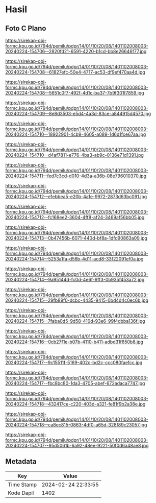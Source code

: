 # Hasil

## Foto C Plano

https://sirekap-obj-formc.kpu.go.id/794d/pemilu/pdpr/14/01/10/20/08/1401102008003-20240224-154706--2820fd21-6591-4220-b1cd-bb8e26646f77.jpg

https://sirekap-obj-formc.kpu.go.id/794d/pemilu/pdpr/14/01/10/20/08/1401102008003-20240224-154708--61827efc-50e4-4717-ac53-df9ef470aa4d.jpg

https://sirekap-obj-formc.kpu.go.id/794d/pemilu/pdpr/14/01/10/20/08/1401102008003-20240224-154708--5651c0f7-492f-4d1c-ba37-7b9f301f7859.jpg

https://sirekap-obj-formc.kpu.go.id/794d/pemilu/pdpr/14/01/10/20/08/1401102008003-20240224-154709--8e8d3503-e5d4-4a3d-83ce-a844915d4570.jpg

https://sirekap-obj-formc.kpu.go.id/794d/pemilu/pdpr/14/01/10/20/08/1401102008003-20240224-154710--18922901-4cb9-4605-a089-1d6d1fce67aa.jpg

https://sirekap-obj-formc.kpu.go.id/794d/pemilu/pdpr/14/01/10/20/08/1401102008003-20240224-154710--d4af7811-e776-4ba3-ab9c-0136e71d1391.jpg

https://sirekap-obj-formc.kpu.go.id/794d/pemilu/pdpr/14/01/10/20/08/1401102008003-20240224-154711--fed7c3cd-d010-4d3a-a36b-08e796010370.jpg

https://sirekap-obj-formc.kpu.go.id/794d/pemilu/pdpr/14/01/10/20/08/1401102008003-20240224-154712--e1ebbea5-e20b-4a1e-9972-2873d63bc091.jpg

https://sirekap-obj-formc.kpu.go.id/794d/pemilu/pdpr/14/01/10/20/08/1401102008003-20240224-154712--fc168ee2-3604-4ff8-af24-3469af56bb05.jpg

https://sirekap-obj-formc.kpu.go.id/794d/pemilu/pdpr/14/01/10/20/08/1401102008003-20240224-154713--0b47456b-6071-440d-bf8a-1dfd90863a09.jpg

https://sirekap-obj-formc.kpu.go.id/794d/pemilu/pdpr/14/01/10/20/08/1401102008003-20240224-154714--5253a1fa-d56b-4d11-acd8-33f22091ef0a.jpg

https://sirekap-obj-formc.kpu.go.id/794d/pemilu/pdpr/14/01/10/20/08/1401102008003-20240224-154714--9a95144d-fc0d-4e6f-9ff3-0b935f453a72.jpg

https://sirekap-obj-formc.kpu.go.id/794d/pemilu/pdpr/14/01/10/20/08/1401102008003-20240224-154715--29fb89f0-dcbc-4435-9415-0bd4d4c0ec6b.jpg

https://sirekap-obj-formc.kpu.go.id/794d/pemilu/pdpr/14/01/10/20/08/1401102008003-20240224-154715--7faba0d5-9d58-410d-93e6-99f4dbba136f.jpg

https://sirekap-obj-formc.kpu.go.id/794d/pemilu/pdpr/14/01/10/20/08/1401102008003-20240224-154716--0cb27f1e-b07b-4110-b411-adbd31f650b8.jpg

https://sirekap-obj-formc.kpu.go.id/794d/pemilu/pdpr/14/01/10/20/08/1401102008003-20240224-154717--9c15511f-5169-402c-bd2c-ccc080faefcc.jpg

https://sirekap-obj-formc.kpu.go.id/794d/pemilu/pdpr/14/01/10/20/08/1401102008003-20240224-154717--fbc8bc80-1da3-4705-abef-672adaca7747.jpg

https://sirekap-obj-formc.kpu.go.id/794d/pemilu/pdpr/14/01/10/20/08/1401102008003-20240224-154718--432417ce-c220-403d-a321-fe81f9b2a38e.jpg

https://sirekap-obj-formc.kpu.go.id/794d/pemilu/pdpr/14/01/10/20/08/1401102008003-20240224-154718--ca8ec815-0863-4df0-a65d-328f89c23057.jpg

https://sirekap-obj-formc.kpu.go.id/794d/pemilu/pdpr/14/01/10/20/08/1401102008003-20240224-154707--95d5061b-6a92-48ee-9221-50f0d6a48ae8.jpg


## Metadata

| Key        | Value               |
| ---------- | ------------------- |
| Time Stamp | 2024-02-24 22:33:55 |
| Kode Dapil | 1402                |



